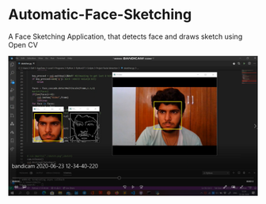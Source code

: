 # Automatic-Face-Sketching
A Face Sketching Application, that detects face and draws sketch using Open CV

![picture alt](img.png "Screenshot from application")
